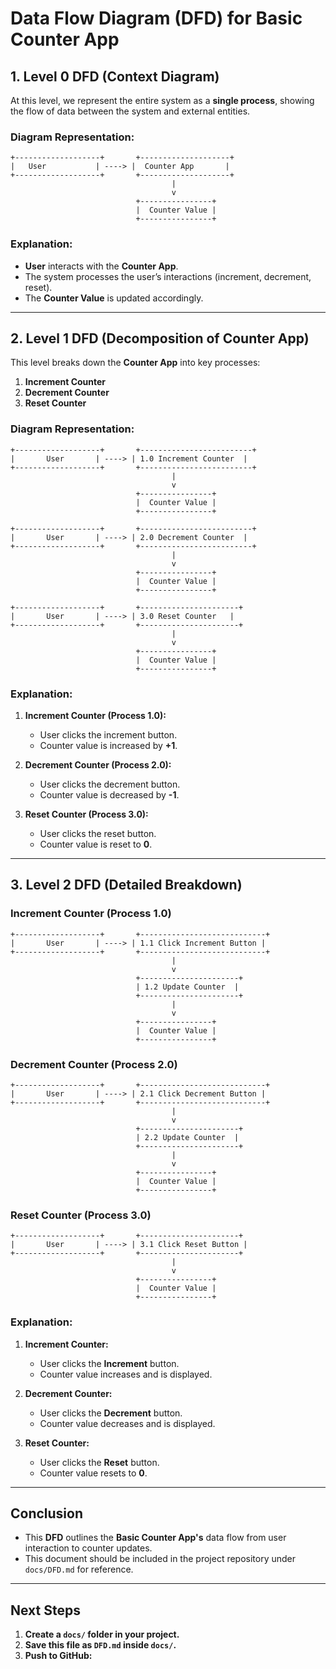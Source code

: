 # **Data Flow Diagram (DFD) for Basic Counter App**

## **1. Level 0 DFD (Context Diagram)**

At this level, we represent the entire system as a **single process**, showing the flow of data between the system and external entities.

### **Diagram Representation:**

```
+-------------------+       +--------------------+
|   User           | ----> |  Counter App       |
+-------------------+       +--------------------+
                                    |
                                    v
                            +----------------+
                            |  Counter Value |
                            +----------------+
```

### **Explanation:**

- **User** interacts with the **Counter App**.
- The system processes the user’s interactions (increment, decrement, reset).
- The **Counter Value** is updated accordingly.

---

## **2. Level 1 DFD (Decomposition of Counter App)**

This level breaks down the **Counter App** into key processes:

1. **Increment Counter**
2. **Decrement Counter**
3. **Reset Counter**

### **Diagram Representation:**

```
+-------------------+       +-------------------------+
|       User       | ----> | 1.0 Increment Counter  |
+-------------------+       +-------------------------+
                                    |
                                    v
                            +----------------+
                            |  Counter Value |
                            +----------------+

+-------------------+       +-------------------------+
|       User       | ----> | 2.0 Decrement Counter  |
+-------------------+       +-------------------------+
                                    |
                                    v
                            +----------------+
                            |  Counter Value |
                            +----------------+

+-------------------+       +----------------------+
|       User       | ----> | 3.0 Reset Counter   |
+-------------------+       +----------------------+
                                    |
                                    v
                            +----------------+
                            |  Counter Value |
                            +----------------+
```

### **Explanation:**

1. **Increment Counter (Process 1.0):**
   - User clicks the increment button.
   - Counter value is increased by **+1**.

2. **Decrement Counter (Process 2.0):**
   - User clicks the decrement button.
   - Counter value is decreased by **-1**.

3. **Reset Counter (Process 3.0):**
   - User clicks the reset button.
   - Counter value is reset to **0**.

---

## **3. Level 2 DFD (Detailed Breakdown)**

### **Increment Counter (Process 1.0)**

```
+-------------------+       +----------------------------+
|       User       | ----> | 1.1 Click Increment Button |
+-------------------+       +----------------------------+
                                    |
                                    v
                            +----------------------+
                            | 1.2 Update Counter  |
                            +----------------------+
                                    |
                                    v
                            +----------------+
                            |  Counter Value |
                            +----------------+
```

### **Decrement Counter (Process 2.0)**

```
+-------------------+       +----------------------------+
|       User       | ----> | 2.1 Click Decrement Button |
+-------------------+       +----------------------------+
                                    |
                                    v
                            +----------------------+
                            | 2.2 Update Counter  |
                            +----------------------+
                                    |
                                    v
                            +----------------+
                            |  Counter Value |
                            +----------------+
```

### **Reset Counter (Process 3.0)**

```
+-------------------+       +----------------------+
|       User       | ----> | 3.1 Click Reset Button |
+-------------------+       +----------------------+
                                    |
                                    v
                            +----------------+
                            |  Counter Value |
                            +----------------+
```

### **Explanation:**

1. **Increment Counter:**
   - User clicks the **Increment** button.
   - Counter value increases and is displayed.

2. **Decrement Counter:**
   - User clicks the **Decrement** button.
   - Counter value decreases and is displayed.

3. **Reset Counter:**
   - User clicks the **Reset** button.
   - Counter value resets to **0**.

---

## **Conclusion**

- This **DFD** outlines the **Basic Counter App's** data flow from user interaction to counter updates.
- This document should be included in the project repository under `docs/DFD.md` for reference.

---

## **Next Steps**

1. **Create a `docs/` folder in your project.**
2. **Save this file as `DFD.md` inside `docs/`.**
3. **Push to GitHub:**
 
   

